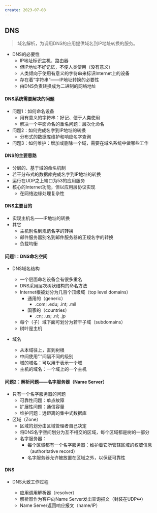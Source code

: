 ```yaml
---
create: 2023-07-08
---
```

## DNS

> 域名解析，为调用DNS的应用提供域名到IP地址转换的服务。

* DNS的必要性
	* IP地址标识主机、路由器
	* 但IP地址不好记忆，不便人类使用（没有意义）
	* 人类倾向于使用有意义的字符串来标识Internet上的设备
	* 存在着”字符串“——IP地址转换的必要性
	* 由DNS负责转换成为二进制的网络地址

#### DNS系统需要解决的问题

* 问题1：如何命名设备
	* 用有意义的字符串：好记、便于人类使用
	* 解决一个平面命名的重名问题：层次化命名
* 问题2：如何完成名字到IP地址的转换
	* 分布式的数据库维护和响应名字查询
* 问题3：如何维护：增加或删除一个域，需要在域名系统中做哪些工作

#### DNS的主要思路

* 分层的、基于域的命名机制
* 若干分布式的数据库完成名字到IP地址的转换
* 运行在UDP之上端口为53的应用服务
* 核心的Internet功能，但以应用层协议实现
	* 在网络边缘处理复杂性

#### DNS主要目的

* 实现主机名——IP地址的转换
* 其它
	* 主机别名到规范名字的转换
	* 邮件服务器别名到邮件服务器的正规名字的转换
	* 负载均衡

#### 问题1：DNS命名空间

* DNS域名结构
	* 一个层面命名设备会有很多重名
	* DNS采用层次树状结构的命名方法
	* Internet根被划分为几百个顶级域（top level domains）
		* 通用的（generic）
			* .com; .edu; .int; .mil
		* 国家的（countries）
			* .cn; .us; .nl; .jp
	* 每个（子）域下面可划分为若干子域（subdomains）
	* 树叶是主机

* 域名
	* 从本域往上，直到树根
	* 中间使用”.”间隔不同的级别
	* 域的域名：可以用于表示一个域
	* 主机的域名：一个域上的一个主机

#### 问题2：解析问题——名字服务器（Name Server）

* 只有一个名字服务器的问题
	* 可靠性问题：单点故障
	* 扩展性问题：通信容量
	* 维护问题：远距离的集中式数据库
* 区域（Zone）
	* 区域的划分由区域管理者自己决定
	* 将DNS名字空间划分为互不相交的区域，每个区域都是树的一部分
	* 名字服务器：
		* 每个区域都有一个名字服务器：维护着它所管辖区域的权威信息（authoritative record）
		* 名字服务器允许被放置在区域之外，以保证可靠性

#### DNS

* DNS大致工作过程

	* 应用调用解析器（resolver）
	* 解析器作为客户向Name Server发出查询报文（封装在UDP中）
	* Name Server返回响应报文（name/IP）

	